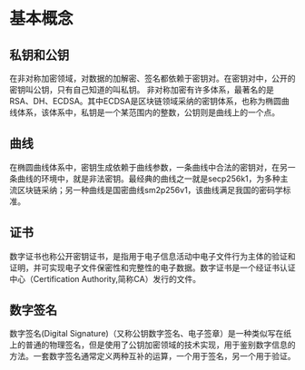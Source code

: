 # 基本概念

## 私钥和公钥
在非对称加密领域，对数据的加解密、签名都依赖于密钥对。在密钥对中，公开的密钥叫公钥，只有自己知道的叫私钥。
非对称加密有许多体系，最著名的是RSA、DH、ECDSA。其中ECDSA是区块链领域采纳的密钥体系，也称为椭圆曲线体系，该体系中，私钥是一个某范围内的整数，公钥则是曲线上的一个点。

## 曲线
在椭圆曲线体系中，密钥生成依赖于曲线参数，一条曲线中合法的密钥对，在另一条曲线的环境中，就是非法密钥。最经典的曲线之一就是secp256k1，为多种主流区块链采纳；另一种曲线是国密曲线sm2p256v1，该曲线满足我国的密码学标准。

## 证书
数字证书也称公开密钥证书，是指用于电子信息活动中电子文件行为主体的验证和证明，并可实现电子文件保密性和完整性的电子数据。数字证书是一个经证书认证中心（Certification Authority,简称CA）发行的文件。

## 数字签名
数字签名(Digital Signature)（又称公钥数字签名、电子签章）是一种类似写在纸上的普通的物理签名，但是使用了公钥加密领域的技术实现，用于鉴别数字信息的方法。一套数字签名通常定义两种互补的运算，一个用于签名，另一个用于验证。